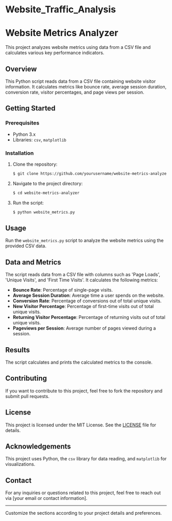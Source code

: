 # Website_Traffic_Analysis
# Website Metrics Analyzer

This project analyzes website metrics using data from a CSV file and calculates various key performance indicators.

## Overview

This Python script reads data from a CSV file containing website visitor information. It calculates metrics like bounce rate, average session duration, conversion rate, visitor percentages, and page views per session.

## Getting Started

### Prerequisites

- Python 3.x
- Libraries: `csv`, `matplotlib`

### Installation

1. Clone the repository:

    ```bash
    $ git clone https://github.com/yourusername/website-metrics-analyzer.git
    ```

2. Navigate to the project directory:

    ```bash
    $ cd website-metrics-analyzer
    ```

3. Run the script:

    ```bash
    $ python website_metrics.py
    ```

## Usage

Run the `website_metrics.py` script to analyze the website metrics using the provided CSV data.

## Data and Metrics

The script reads data from a CSV file with columns such as 'Page Loads', 'Unique Visits', and 'First Time Visits'. It calculates the following metrics:

- **Bounce Rate**: Percentage of single-page visits.
- **Average Session Duration**: Average time a user spends on the website.
- **Conversion Rate**: Percentage of conversions out of total unique visits.
- **New Visitor Percentage**: Percentage of first-time visits out of total unique visits.
- **Returning Visitor Percentage**: Percentage of returning visits out of total unique visits.
- **Pageviews per Session**: Average number of pages viewed during a session.

## Results

The script calculates and prints the calculated metrics to the console.

## Contributing

If you want to contribute to this project, feel free to fork the repository and submit pull requests.

## License

This project is licensed under the MIT License. See the [LICENSE](LICENSE) file for details.

## Acknowledgements

This project uses Python, the `csv` library for data reading, and `matplotlib` for visualizations.

## Contact

For any inquiries or questions related to this project, feel free to reach out via [your email or contact information].

---

Customize the sections according to your project details and preferences.
